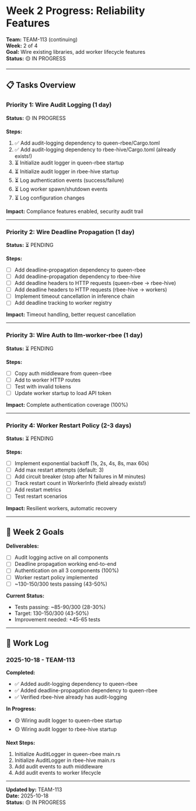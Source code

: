 # Week 2 Progress: Reliability Features

**Team:** TEAM-113 (continuing)  
**Week:** 2 of 4  
**Goal:** Wire existing libraries, add worker lifecycle features  
**Status:** 🟡 IN PROGRESS

---

## 📋 Tasks Overview

### Priority 1: Wire Audit Logging (1 day)
**Status:** 🟡 IN PROGRESS

**Steps:**
1. ✅ Add audit-logging dependency to queen-rbee/Cargo.toml
2. ✅ Add audit-logging dependency to rbee-hive/Cargo.toml (already exists!)
3. ⏳ Initialize audit logger in queen-rbee startup
4. ⏳ Initialize audit logger in rbee-hive startup
5. ⏳ Log authentication events (success/failure)
6. ⏳ Log worker spawn/shutdown events
7. ⏳ Log configuration changes

**Impact:** Compliance features enabled, security audit trail

---

### Priority 2: Wire Deadline Propagation (1 day)
**Status:** ⏳ PENDING

**Steps:**
- [ ] Add deadline-propagation dependency to queen-rbee
- [ ] Add deadline-propagation dependency to rbee-hive
- [ ] Add deadline headers to HTTP requests (queen-rbee → rbee-hive)
- [ ] Add deadline headers to HTTP requests (rbee-hive → workers)
- [ ] Implement timeout cancellation in inference chain
- [ ] Add deadline tracking to worker registry

**Impact:** Timeout handling, better request cancellation

---

### Priority 3: Wire Auth to llm-worker-rbee (1 day)
**Status:** ⏳ PENDING

**Steps:**
- [ ] Copy auth middleware from queen-rbee
- [ ] Add to worker HTTP routes
- [ ] Test with invalid tokens
- [ ] Update worker startup to load API token

**Impact:** Complete authentication coverage (100%)

---

### Priority 4: Worker Restart Policy (2-3 days)
**Status:** ⏳ PENDING

**Steps:**
- [ ] Implement exponential backoff (1s, 2s, 4s, 8s, max 60s)
- [ ] Add max restart attempts (default: 3)
- [ ] Add circuit breaker (stop after N failures in M minutes)
- [ ] Track restart count in WorkerInfo (field already exists!)
- [ ] Add restart metrics
- [ ] Test restart scenarios

**Impact:** Resilient workers, automatic recovery

---

## 🎯 Week 2 Goals

**Deliverables:**
- [ ] Audit logging active on all components
- [ ] Deadline propagation working end-to-end
- [ ] Authentication on all 3 components (100%)
- [ ] Worker restart policy implemented
- [ ] ~130-150/300 tests passing (43-50%)

**Current Status:**
- Tests passing: ~85-90/300 (28-30%)
- Target: 130-150/300 (43-50%)
- Improvement needed: +45-65 tests

---

## 📝 Work Log

### 2025-10-18 - TEAM-113

**Completed:**
- ✅ Added audit-logging dependency to queen-rbee
- ✅ Added deadline-propagation dependency to queen-rbee
- ✅ Verified rbee-hive already has audit-logging

**In Progress:**
- 🟡 Wiring audit logger to queen-rbee startup
- 🟡 Wiring audit logger to rbee-hive startup

**Next Steps:**
1. Initialize AuditLogger in queen-rbee main.rs
2. Initialize AuditLogger in rbee-hive main.rs
3. Add audit events to auth middleware
4. Add audit events to worker lifecycle

---

**Updated by:** TEAM-113  
**Date:** 2025-10-18  
**Status:** 🟡 IN PROGRESS
